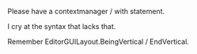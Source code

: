 Please have a contextmanager / with statement.

I cry at the syntax that lacks that.

Remember EditorGUILayout.BeingVertical / EndVertical.
